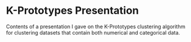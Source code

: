 # K-Prototypes Presentation

Contents of a presentation I gave on the K-Prototypes clustering algorithm for clustering datasets that contain both numerical and categorical data.

